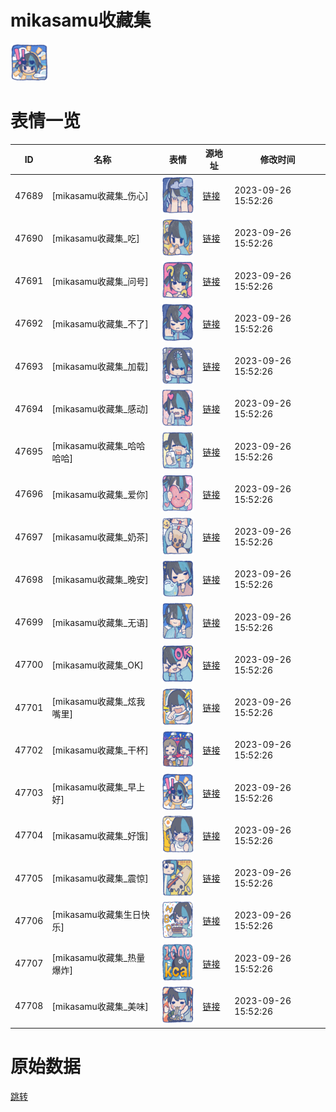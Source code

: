 # mikasamu收藏集

<img src="./cover.png" height="60" alt="cover" />

# 表情一览

|ID|名称|表情|源地址|修改时间|
|----|----|----|----|----|
|47689|[mikasamu收藏集_伤心]|<img src="./pic/047689_%5Bmikasamu收藏集_伤心%5D.png" height="60" alt="伤心"/>|[链接](https://i0.hdslb.com/bfs/garb/item/dd2537765a2de4b6a8e402239de5b6358762213e.png)|2023-09-26 15:52:26|
|47690|[mikasamu收藏集_吃]|<img src="./pic/047690_%5Bmikasamu收藏集_吃%5D.png" height="60" alt="吃"/>|[链接](https://i0.hdslb.com/bfs/garb/item/17b7fb61311c90920ffc26cc221f8bccda0e6379.png)|2023-09-26 15:52:26|
|47691|[mikasamu收藏集_问号]|<img src="./pic/047691_%5Bmikasamu收藏集_问号%5D.png" height="60" alt="问号"/>|[链接](https://i0.hdslb.com/bfs/garb/item/f82d51a5504442f5ea59d78a6fb6acb3c6dca5fe.png)|2023-09-26 15:52:26|
|47692|[mikasamu收藏集_不了]|<img src="./pic/047692_%5Bmikasamu收藏集_不了%5D.png" height="60" alt="不了"/>|[链接](https://i0.hdslb.com/bfs/garb/item/29a6cf47e852b0a58bd3047685a4588cb4953635.png)|2023-09-26 15:52:26|
|47693|[mikasamu收藏集_加载]|<img src="./pic/047693_%5Bmikasamu收藏集_加载%5D.png" height="60" alt="加载"/>|[链接](https://i0.hdslb.com/bfs/garb/item/b67a827018c34abadb755e9973274bcb26103fa2.png)|2023-09-26 15:52:26|
|47694|[mikasamu收藏集_感动]|<img src="./pic/047694_%5Bmikasamu收藏集_感动%5D.png" height="60" alt="感动"/>|[链接](https://i0.hdslb.com/bfs/garb/item/3ba77f098495ab8127960c279c2e34bebcf8e700.png)|2023-09-26 15:52:26|
|47695|[mikasamu收藏集_哈哈哈哈]|<img src="./pic/047695_%5Bmikasamu收藏集_哈哈哈哈%5D.png" height="60" alt="哈哈哈哈"/>|[链接](https://i0.hdslb.com/bfs/garb/item/fea9334225f3e81809798c41a7a473e07b1d986c.png)|2023-09-26 15:52:26|
|47696|[mikasamu收藏集_爱你]|<img src="./pic/047696_%5Bmikasamu收藏集_爱你%5D.png" height="60" alt="爱你"/>|[链接](https://i0.hdslb.com/bfs/garb/item/c5dc507048c64235c3be5c28cdf899311fe4de86.png)|2023-09-26 15:52:26|
|47697|[mikasamu收藏集_奶茶]|<img src="./pic/047697_%5Bmikasamu收藏集_奶茶%5D.png" height="60" alt="奶茶"/>|[链接](https://i0.hdslb.com/bfs/garb/item/623f2cbd1ac786ec2bd7c818efcbbc6a6f28bec3.png)|2023-09-26 15:52:26|
|47698|[mikasamu收藏集_晚安]|<img src="./pic/047698_%5Bmikasamu收藏集_晚安%5D.png" height="60" alt="晚安"/>|[链接](https://i0.hdslb.com/bfs/garb/item/90bec058ee8e3e4c79150664f9db834923d85efb.png)|2023-09-26 15:52:26|
|47699|[mikasamu收藏集_无语]|<img src="./pic/047699_%5Bmikasamu收藏集_无语%5D.png" height="60" alt="无语"/>|[链接](https://i0.hdslb.com/bfs/garb/item/0038ff236fca911c9c15148974d227de122ce633.png)|2023-09-26 15:52:26|
|47700|[mikasamu收藏集_OK]|<img src="./pic/047700_%5Bmikasamu收藏集_OK%5D.png" height="60" alt="OK"/>|[链接](https://i0.hdslb.com/bfs/garb/item/77bcd00dd5b332a6232c1a27ef352234e1632528.png)|2023-09-26 15:52:26|
|47701|[mikasamu收藏集_炫我嘴里]|<img src="./pic/047701_%5Bmikasamu收藏集_炫我嘴里%5D.png" height="60" alt="炫我嘴里"/>|[链接](https://i0.hdslb.com/bfs/garb/item/30cb417ad69500b7b9f8e3429c004d2bdedd35bc.png)|2023-09-26 15:52:26|
|47702|[mikasamu收藏集_干杯]|<img src="./pic/047702_%5Bmikasamu收藏集_干杯%5D.png" height="60" alt="干杯"/>|[链接](https://i0.hdslb.com/bfs/garb/item/25a8ed26d3504d4cc76ad4f7255ed2a1b45e179e.png)|2023-09-26 15:52:26|
|47703|[mikasamu收藏集_早上好]|<img src="./pic/047703_%5Bmikasamu收藏集_早上好%5D.png" height="60" alt="早上好"/>|[链接](https://i0.hdslb.com/bfs/garb/item/cdaab070c54976f2d3b6c915abe358e283a465d8.png)|2023-09-26 15:52:26|
|47704|[mikasamu收藏集_好饿]|<img src="./pic/047704_%5Bmikasamu收藏集_好饿%5D.png" height="60" alt="好饿"/>|[链接](https://i0.hdslb.com/bfs/garb/item/d30d7bb4b0cc2058aa817ccb93bc42495d76fd73.png)|2023-09-26 15:52:26|
|47705|[mikasamu收藏集_震惊]|<img src="./pic/047705_%5Bmikasamu收藏集_震惊%5D.png" height="60" alt="震惊"/>|[链接](https://i0.hdslb.com/bfs/garb/item/104324c3ab6cfb6e659804b061fdaf5a023c70a0.png)|2023-09-26 15:52:26|
|47706|[mikasamu收藏集生日快乐]|<img src="./pic/047706_%5Bmikasamu收藏集生日快乐%5D.png" height="60" alt="mikasamu收藏集生日快乐"/>|[链接](https://i0.hdslb.com/bfs/garb/item/4e39eca8974f26c3d85240f9d46b48e6160eabec.png)|2023-09-26 15:52:26|
|47707|[mikasamu收藏集_热量爆炸]|<img src="./pic/047707_%5Bmikasamu收藏集_热量爆炸%5D.png" height="60" alt="热量爆炸"/>|[链接](https://i0.hdslb.com/bfs/garb/item/fc36b52e514adb3a1e2ab02ad148db6297ba29db.png)|2023-09-26 15:52:26|
|47708|[mikasamu收藏集_美味]|<img src="./pic/047708_%5Bmikasamu收藏集_美味%5D.png" height="60" alt="美味"/>|[链接](https://i0.hdslb.com/bfs/garb/item/5f4b2a6428b0986536f8119257e579d2dc056e14.png)|2023-09-26 15:52:26|

# 原始数据

[跳转](./raw.json)

